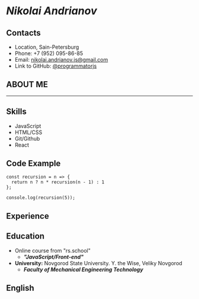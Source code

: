 # _Nikolai Andrianov_

## Contacts
* Location, Sain-Petersburg
* Phone: +7 (952) 095-86-85 
* Email: nikolai.andrianov.js@gmail.com
* Link to GitHub: [@programmatorjs](https://github.com/programmatorjs)

## ABOUT ME

------------
## Skills
* JavaScript
* HTML/CSS
* Git/Github
* React
## Code Example
```
const recursion = n => {
  return n ? n * recursion(n - 1) : 1
};

console.log(recursion(5));

```

## Experience
## Education
* Online course from "rs.school"
    - ***"JavaScript/Front-end"***
* __University:__  Novgorod State University. Y. the Wise, Veliky Novgorod 
    - ***Faculty of Mechanical Engineering Technology***
## English
